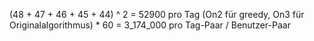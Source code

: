 (48 + 47 + 46 + 45 + 44) ^ 2 = 52900 pro Tag (On2 für greedy, On3 für Originalalgorithmus) \* 60 = 3_174_000 pro Tag-Paar / Benutzer-Paar
